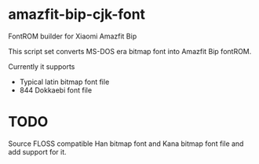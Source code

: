 # amazfit-bip-cjk-font
FontROM builder for Xiaomi Amazfit Bip

This script set converts MS-DOS era bitmap font into Amazfit Bip fontROM.

Currently it supports

* Typical latin bitmap font file
* 844 Dokkaebi font file

# TODO

Source FLOSS compatible Han bitmap font and Kana bitmap font file and add support for it.
